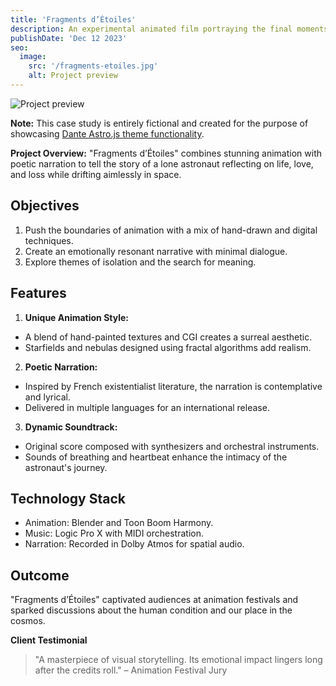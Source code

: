 ```yaml
---
title: 'Fragments d’Étoiles'
description: An experimental animated film portraying the final moments of an astronaut lost in the vastness of space.
publishDate: 'Dec 12 2023'
seo:
  image:
    src: '/fragments-etoiles.jpg'
    alt: Project preview
---
```


![Project preview](/fragments-etoiles.jpg)

**Note:** This case study is entirely fictional and created for the purpose of showcasing [Dante Astro.js theme functionality](https://justgoodui.com/astro-themes/dante/).

**Project Overview:**
"Fragments d’Étoiles" combines stunning animation with poetic narration to tell the story of a lone astronaut reflecting on life, love, and loss while drifting aimlessly in space.

## Objectives

1. Push the boundaries of animation with a mix of hand-drawn and digital techniques.
2. Create an emotionally resonant narrative with minimal dialogue.
3. Explore themes of isolation and the search for meaning.

## Features

1. **Unique Animation Style:**

- A blend of hand-painted textures and CGI creates a surreal aesthetic.
- Starfields and nebulas designed using fractal algorithms add realism.

2. **Poetic Narration:**

- Inspired by French existentialist literature, the narration is contemplative and lyrical.
- Delivered in multiple languages for an international release.

3. **Dynamic Soundtrack:**

- Original score composed with synthesizers and orchestral instruments.
- Sounds of breathing and heartbeat enhance the intimacy of the astronaut's journey.

## Technology Stack

- Animation: Blender and Toon Boom Harmony.
- Music: Logic Pro X with MIDI orchestration.
- Narration: Recorded in Dolby Atmos for spatial audio.

## Outcome

"Fragments d’Étoiles" captivated audiences at animation festivals and sparked discussions about the human condition and our place in the cosmos.

**Client Testimonial**

> "A masterpiece of visual storytelling. Its emotional impact lingers long after the credits roll." – Animation Festival Jury

